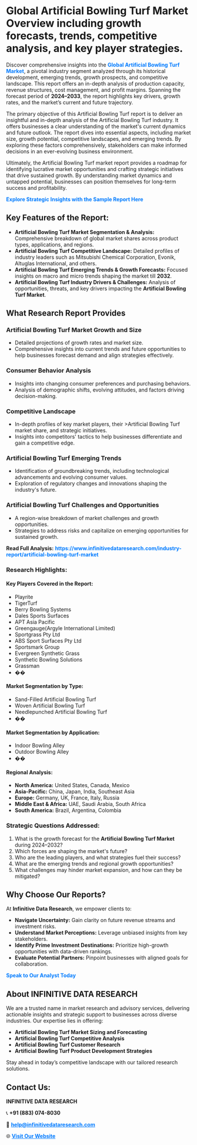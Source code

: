 <h1>Global Artificial Bowling Turf Market Overview including growth forecasts, trends, competitive analysis, and key player strategies.</h1>
<p>
Discover comprehensive insights into the 
<a href="https://www.infinitivedataresearch.com/industry-report/artificial-bowling-turf-market" rel="dofollow" style="color: #007BFF; text-decoration: none;"><strong>Global Artificial Bowling Turf Market</strong></a>, a pivotal industry segment analyzed through its historical development, emerging trends, growth prospects, and competitive landscape. This report offers an in-depth analysis of production capacity, revenue structures, cost management, and profit margins. Spanning the forecast period of <strong>2024–2033</strong>, the report highlights key drivers, growth rates, and the market’s current and future trajectory.
</p>
<p>
The primary objective of this Artificial Bowling Turf report is to deliver an insightful and in-depth analysis of the Artificial Bowling Turf industry. It offers businesses a clear understanding of the market's current dynamics and future outlook. The report dives into essential aspects, including market size, growth potential, competitive landscapes, and emerging trends. By exploring these factors comprehensively, stakeholders can make informed decisions in an ever-evolving business environment.
</p>
<p>
Ultimately, the Artificial Bowling Turf market report provides a roadmap for identifying lucrative market opportunities and crafting strategic initiatives that drive sustained growth. By understanding market dynamics and untapped potential, businesses can position themselves for long-term success and profitability.
</p>
<p>
<a href="https://www.infinitivedataresearch.com/request-sample/reportId=107885" style="color: #007BFF; text-decoration: none;"><strong>Explore Strategic Insights with the Sample Report Here</strong></a>
</p>

<h2>Key Features of the Report:</h2>
<ul>
<li><strong>Artificial Bowling Turf Market Segmentation & Analysis:</strong> Comprehensive breakdown of global market shares across product types, applications, and regions.</li>
<li><strong>Artificial Bowling Turf Competitive Landscape:</strong> Detailed profiles of industry leaders such as Mitsubishi Chemical Corporation, Evonik, Altuglas International, and others.</li>
<li><strong>Artificial Bowling Turf Emerging Trends & Growth Forecasts:</strong> Focused insights on macro and micro trends shaping the market till <strong>2032</strong>.</li>
<li><strong>Artificial Bowling Turf Industry Drivers & Challenges:</strong> Analysis of opportunities, threats, and key drivers impacting the <strong>Artificial Bowling Turf Market</strong>.</li>
</ul>

<h2>What Research Report Provides</h2>
<h3>Artificial Bowling Turf Market Growth and Size</h3>
<ul>
<li>Detailed projections of growth rates and market size.</li>
<li>Comprehensive insights into current trends and future opportunities to help businesses forecast demand and align strategies effectively.</li>
</ul>

<h3>Consumer Behavior Analysis</h3>
<ul>
<li>Insights into changing consumer preferences and purchasing behaviors.</li>
<li>Analysis of demographic shifts, evolving attitudes, and factors driving decision-making.</li>
</ul>

<h3>Competitive Landscape</h3>
<ul>
<li>In-depth profiles of key market players, their >Artificial Bowling Turf market share, and strategic initiatives.</li>
<li>Insights into competitors' tactics to help businesses differentiate and gain a competitive edge.</li>
</ul>

<h3>Artificial Bowling Turf Emerging Trends</h3>
<ul>
<li>Identification of groundbreaking trends, including technological advancements and evolving consumer values.</li>
<li>Exploration of regulatory changes and innovations shaping the industry's future.</li>
</ul>

<h3>Artificial Bowling Turf Challenges and Opportunities</h3>
<ul>
<li>A region-wise breakdown of market challenges and growth opportunities.</li>
<li>Strategies to address risks and capitalize on emerging opportunities for sustained growth.</li>
</ul>
<p><strong>Read Full Analysis:</strong> <a href="https://www.infinitivedataresearch.com/industry-report/artificial-bowling-turf-market" rel="dofollow" style="color: #007BFF; text-decoration: none;"><strong>https://www.infinitivedataresearch.com/industry-report/artificial-bowling-turf-market</strong></a></p>
<h3>Research Highlights:</h3>
<h4>Key Players Covered in the Report:</h4>
<ul><li>Playrite</li><li>TigerTurf</li><li>Berry Bowling Systems</li><li>Dales Sports Surfaces</li><li>APT Asia Pacific</li><li>Greengauge(Argyle International Limited)</li><li>Sportgrass Pty Ltd</li><li>ABS Sport Surfaces Pty Ltd</li><li>Sportsmark Group</li><li>Evergreen Synthetic Grass</li><li>Synthetic Bowling Solutions</li><li>Grassman</li><li>��</li></ul>
<h4>Market Segmentation by Type:</h4>
<ul><li>Sand-Filled Artificial Bowling Turf</li><li>Woven Artificial Bowling Turf</li><li>Needlepunched Artificial Bowling Turf</li><li>��</li></ul>
<h4>Market Segmentation by Application:</h4>
<ul><li>Indoor Bowling Alley</li><li>Outdoor Bowling Alley</li><li>��</li></ul>

<h4>Regional Analysis:</h4>
<ul>
<li><strong>North America:</strong> United States, Canada, Mexico</li>
<li><strong>Asia-Pacific:</strong> China, Japan, India, Southeast Asia</li>
<li><strong>Europe:</strong> Germany, UK, France, Italy, Russia</li>
<li><strong>Middle East & Africa:</strong> UAE, Saudi Arabia, South Africa</li>
<li><strong>South America:</strong> Brazil, Argentina, Colombia</li>
</ul>

<h3>Strategic Questions Addressed:</h3>
<ol>
<li>What is the growth forecast for the <strong>Artificial Bowling Turf Market</strong> during 2024–2032?</li>
<li>Which forces are shaping the market's future?</li>
<li>Who are the leading players, and what strategies fuel their success?</li>
<li>What are the emerging trends and regional growth opportunities?</li>
<li>What challenges may hinder market expansion, and how can they be mitigated?</li>
</ol>

<h2>Why Choose Our Reports?</h2>
<p>At <strong>Infinitive Data Research</strong>, we empower clients to:</p>
<ul>
<li><strong>Navigate Uncertainty:</strong> Gain clarity on future revenue streams and investment risks.</li>
<li><strong>Understand Market Perceptions:</strong> Leverage unbiased insights from key stakeholders.</li>
<li><strong>Identify Prime Investment Destinations:</strong> Prioritize high-growth opportunities with data-driven rankings.</li>
<li><strong>Evaluate Potential Partners:</strong> Pinpoint businesses with aligned goals for collaboration.</li>
</ul>
<p><a href="https://www.infinitivedataresearch.com/industry-report/artificial-bowling-turf-market" rel="dofollow" style="color: #007BFF; text-decoration: none;"><strong>Speak to Our Analyst Today</strong></a></p>

<h2>About INFINITIVE DATA RESEARCH</h2>
<p>We are a trusted name in market research and advisory services, delivering actionable insights and strategic support to businesses across diverse industries. Our expertise lies in offering:</p>
<ul>
<li><strong>Artificial Bowling Turf Market Sizing and Forecasting</strong></li>
<li><strong>Artificial Bowling Turf Competitive Analysis</strong></li>
<li><strong>Artificial Bowling Turf Customer Research</strong></li>
<li><strong>Artificial Bowling Turf Product Development Strategies</strong></li>
</ul>
<p>Stay ahead in today’s competitive landscape with our tailored research solutions.</p>

<h2>Contact Us:</h2>
<p><strong>INFINITIVE DATA RESEARCH</strong></p>
<p>📞 <strong>+91 (883) 074-8030</strong></p>
<p>📧 <strong><a href="mailto:help@infinitivedataresearch.com" style="color: #007BFF;">help@infinitivedataresearch.com</a></strong></p>
<p>🌐 <strong><a href="https://www.infinitivedataresearch.com" rel="dofollow" style="color: #007BFF;">Visit Our Website</a></strong></p>